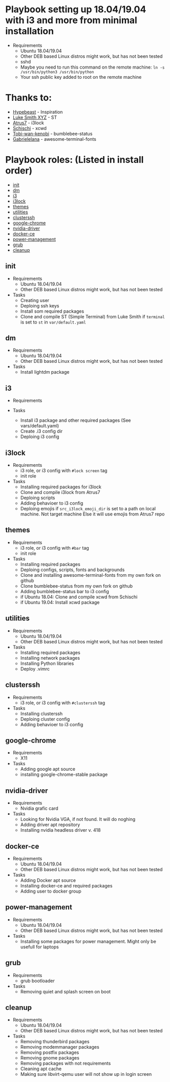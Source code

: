 Playbook setting up 18.04/19.04 with i3 and more from minimal installation
==========================================================================
- Requirements
    - Ubuntu 18.04/19.04
    - Other DEB based Linux distros might work, but has not been tested
    - sshd
    - Maybe you need to run this command on the remote machine: `ln -s /usr/bin/python3 /usr/bin/python`
    - Your ssh public key added to root on the remote machine


Thanks to:
==========

- [Hypebeast](https://github.com/hypebeast/ansible-i3) - Inspiration
- [Luke Smith XYZ](https://github.com/LukeSmithxyz) - ST
- [Atrus7](https://github.com/Atrus7) - i3lock
- [Schischi](https://github.com/schischi) - xcwd
- [Tobi-wan-kenobi](https://github.com/tobi-wan-kenobi) - bumblebee-status
- [Gabrielelana](https://github.com/gabrielelana/awesome-terminal-fonts) - awesome-terminal-fonts

Playbook roles: (Listed in install order)
===============
- [init](https://gitlab.com/thorsen/LenovoX1#init)
- [dm](https://gitlab.com/thorsen/LenovoX1#dm)
- [i3](https://gitlab.com/thorsen/LenovoX1#i3)
- [i3lock](https://gitlab.com/thorsen/LenovoX1#i3lock)
- [themes](https://gitlab.com/thorsen/LenovoX1#themes)
- [utilities](https://gitlab.com/thorsen/LenovoX1#utilities)
- [clusterssh](https://gitlab.com/thorsen/LenovoX1#clusterssh)
- [google-chrome](https://gitlab.com/thorsen/LenovoX1#google-chrome)
- [nvidia-driver](https://gitlab.com/thorsen/LenovoX1#nvidia-driver)
- [docker-ce](https://gitlab.com/thorsen/LenovoX1#docker-ce)
- [power-management](https://gitlab.com/thorsen/LenovoX1#power-management)
- [grub](https://gitlab.com/thorsen/LenovoX1#grub)
- [cleanup](https://gitlab.com/thorsen/LenovoX1#cleanup)


init
----
- Requirements
    - Ubuntu 18.04/19.04
    - Other DEB based Linux distros might work, but has not been tested
- Tasks
    - Creating user
    - Deploing ssh keys
    - Install som required packages
    - Clone and compile ST (Simple Terminal) from Luke Smith if `terminal` is set to `st` in `var/default.yaml`

dm
---
- Requirements
    - Ubuntu 18.04/19.04
    - Other DEB based Linux distros might work, but has not been tested
- Tasks
    - Install lightdm package

i3
---
- Requirements

- Tasks
    - Install i3 package and other required packages (See vars/default.yaml)
    - Create .i3 config dir
    - Deploing i3 config

i3lock
------
- Requirements
    - i3 role, or i3 config with `#lock screen` tag
    - init role
- Tasks
    - Installing required packages for i3lock
    - Clone and compile i3lock from Atrus7
    - Deploing scripts
    - Adding behavioer to i3 config
    - Deploing emojis if `src_i3lock_emoji_dir` is set to a path on local machine. Not target machine
      Else it will use emojis from Atrus7 repo

themes
------
- Requirements
    - i3 role, or i3 config with `#bar` tag
    - init role
- Tasks
    - Installing required packages
    - Deploing configs, scripts, fonts and backgrounds
    - Clone and installing awesome-terminal-fonts from my own fork on github
    - Clone bumblebee-status from my own fork on github
    - Adding bumblebee-status bar to i3 config
    - if Ubuntu 18.04: Clone and compile xcwd from Schischi
    - if Ubuntu 19.04: Install xcwd package

utilities
---------
- Requirements
    - Ubuntu 18.04/19.04
    - Other DEB based Linux distros might work, but has not been tested
- Tasks
    - Installing required packages
    - Installing network packages
    - Installing Python libraries
    - Deploy .vimrc

clusterssh
----------
- Requirements
    - i3 role, or i3 config with `#clusterssh` tag
- Tasks
    - Installing clusterssh
    - Deploing cluster config
    - Adding behavioer to i3 config

google-chrome
-------------
- Requirements
    - X11
- Tasks
    - Adding google apt source
    - installing google-chrome-stable package

nvidia-driver
-------------
- Requirements
    - Nvidia grafic card
- Tasks
    - Looking for Nvidia VGA, if not found. It will do noghing
    - Adding driver apt repository
    - Installing nvidia headless driver v. 418

docker-ce
---------
- Requirements
    - Ubuntu 18.04/19.04
    - Other DEB based Linux distros might work, but has not been tested
- Tasks
    - Adding Docker apt source
    - Installing docker-ce and required packages
    - Adding user to docker group

power-management
----------------
- Requirements
    - Ubuntu 18.04/19.04
    - Other DEB based Linux distros might work, but has not been tested
- Tasks
    - Installing some packages for power management. Might only be usefull for laptops

grub
----
- Requirements
    - grub bootloader
- Tasks
    - Removing quiet and splash screen on boot

cleanup
-------
- Requirements
    - Ubuntu 18.04/19.04
    - Other DEB based Linux distros might work, but has not been tested
- Tasks
    - Removing thunderbird packages
    - Removing modemmanager packages
    - Removing postfix packages
    - Removing gnome packages
    - Removing packages with not requirements
    - Cleaning apt cache
    - Making sure libvirt-qemu user will not show up in login screen

